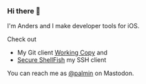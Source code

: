 ### Hi there 👋

I'm Anders and I make developer tools for iOS. 

Check out 
* My Git client [Working Copy](https://workingcopy.app/) and
* [Secure ShellFish](https://secureshellfish.app/) my SSH client

You can reach me as [@palmin](https://mastodon.social/@palmin) on Mastodon.
